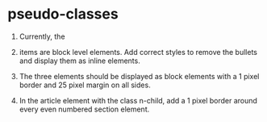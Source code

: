 # pseudo-classes

1. Currently, the <li> items are block level elements. Add correct styles to remove the bullets and display them as inline elements.

1. The three <span> elements should be displayed as block elements with a 1 pixel border and 25 pixel margin on all sides.

1. In the article element with the class n-child, add a 1 pixel border around every even numbered section element.